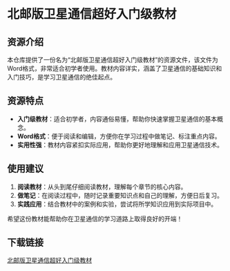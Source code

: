 # 北邮版卫星通信超好入门级教材

## 资源介绍

本仓库提供了一份名为“北邮版卫星通信超好入门级教材”的资源文件，该文件为Word格式，非常适合初学者使用。教材内容详实，涵盖了卫星通信的基础知识和入门技巧，是学习卫星通信的绝佳起点。

## 资源特点

- **入门级教材**：适合初学者，内容通俗易懂，帮助你快速掌握卫星通信的基本概念。
- **Word格式**：便于阅读和编辑，方便你在学习过程中做笔记、标注重点内容。
- **实用性强**：教材内容紧扣实际应用，帮助你更好地理解和应用卫星通信技术。

## 使用建议

1. **阅读教材**：从头到尾仔细阅读教材，理解每个章节的核心内容。
2. **做笔记**：在阅读过程中，随时记录重要知识点和自己的理解，方便日后复习。
3. **实践应用**：结合教材中的案例和实验，尝试将所学知识应用到实际项目中。

希望这份教材能帮助你在卫星通信的学习道路上取得良好的开端！

## 下载链接

[北邮版卫星通信超好入门级教材](https://pan.quark.cn/s/ab582bede7a2)